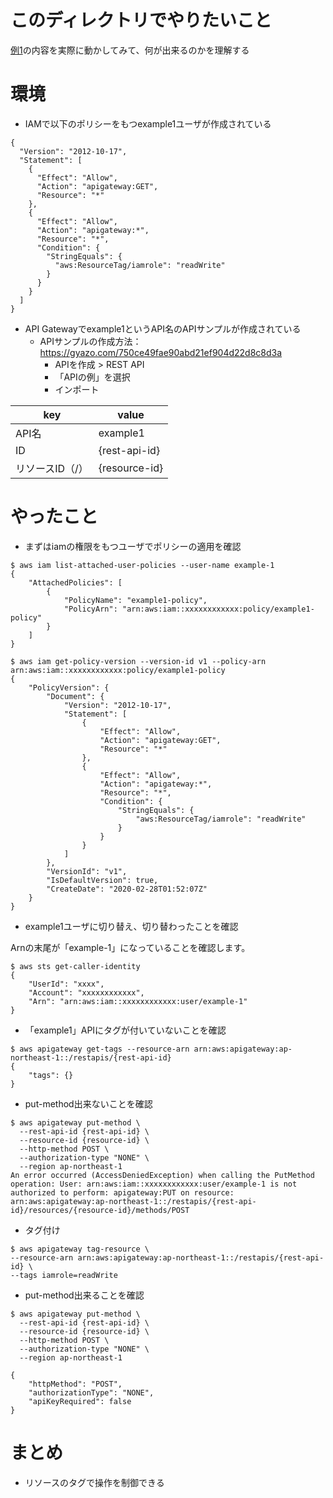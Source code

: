 # このディレクトリでやりたいこと

[例1](https://docs.aws.amazon.com/ja_jp/apigateway/latest/developerguide/apigateway-tagging-iam-policy.html#apigateway-tagging-iam-policy-example-1)の内容を実際に動かしてみて、何が出来るのかを理解する

# 環境

* IAMで以下のポリシーをもつexample1ユーザが作成されている

```
{
  "Version": "2012-10-17",
  "Statement": [
    {
      "Effect": "Allow",
      "Action": "apigateway:GET",
      "Resource": "*"
    },
    {
      "Effect": "Allow",
      "Action": "apigateway:*",
      "Resource": "*",
      "Condition": {
        "StringEquals": {
          "aws:ResourceTag/iamrole": "readWrite"
        }
      }
    }
  ]
}
```

* API Gatewayでexample1というAPI名のAPIサンプルが作成されている
    * APIサンプルの作成方法：https://gyazo.com/750ce49fae90abd21ef904d22d8c8d3a
        * APIを作成 > REST API
        * 「APIの例」を選択
        * インポート

| key | value |
| --- | --- |
| API名 | example1 |
| ID | {rest-api-id} |
| リソースID（/） | {resource-id} |


# やったこと

* まずはiamの権限をもつユーザでポリシーの適用を確認

```
$ aws iam list-attached-user-policies --user-name example-1
{
    "AttachedPolicies": [
        {
            "PolicyName": "example1-policy",
            "PolicyArn": "arn:aws:iam::xxxxxxxxxxxx:policy/example1-policy"
        }
    ]
}
```
```
$ aws iam get-policy-version --version-id v1 --policy-arn arn:aws:iam::xxxxxxxxxxxx:policy/example1-policy
{
    "PolicyVersion": {
        "Document": {
            "Version": "2012-10-17",
            "Statement": [
                {
                    "Effect": "Allow",
                    "Action": "apigateway:GET",
                    "Resource": "*"
                },
                {
                    "Effect": "Allow",
                    "Action": "apigateway:*",
                    "Resource": "*",
                    "Condition": {
                        "StringEquals": {
                            "aws:ResourceTag/iamrole": "readWrite"
                        }
                    }
                }
            ]
        },
        "VersionId": "v1",
        "IsDefaultVersion": true,
        "CreateDate": "2020-02-28T01:52:07Z"
    }
}
```

* example1ユーザに切り替え、切り替わったことを確認

Arnの末尾が「example-1」になっていることを確認します。

```
$ aws sts get-caller-identity
{
    "UserId": "xxxx",
    "Account": "xxxxxxxxxxxx",
    "Arn": "arn:aws:iam::xxxxxxxxxxxx:user/example-1"
}
```

* 「example1」APIにタグが付いていないことを確認

```
$ aws apigateway get-tags --resource-arn arn:aws:apigateway:ap-northeast-1::/restapis/{rest-api-id}
{
    "tags": {}
}
```

* put-method出来ないことを確認

```
$ aws apigateway put-method \
  --rest-api-id {rest-api-id} \
  --resource-id {resource-id} \
  --http-method POST \
  --authorization-type "NONE" \
  --region ap-northeast-1
An error occurred (AccessDeniedException) when calling the PutMethod operation: User: arn:aws:iam::xxxxxxxxxxxx:user/example-1 is not authorized to perform: apigateway:PUT on resource: arn:aws:apigateway:ap-northeast-1::/restapis/{rest-api-id}/resources/{resource-id}/methods/POST  
```

* タグ付け

```
$ aws apigateway tag-resource \
--resource-arn arn:aws:apigateway:ap-northeast-1::/restapis/{rest-api-id} \
--tags iamrole=readWrite
```

* put-method出来ることを確認

```
$ aws apigateway put-method \
  --rest-api-id {rest-api-id} \
  --resource-id {resource-id} \
  --http-method POST \
  --authorization-type "NONE" \
  --region ap-northeast-1

{
    "httpMethod": "POST",
    "authorizationType": "NONE",
    "apiKeyRequired": false
}
```

# まとめ

* リソースのタグで操作を制御できる